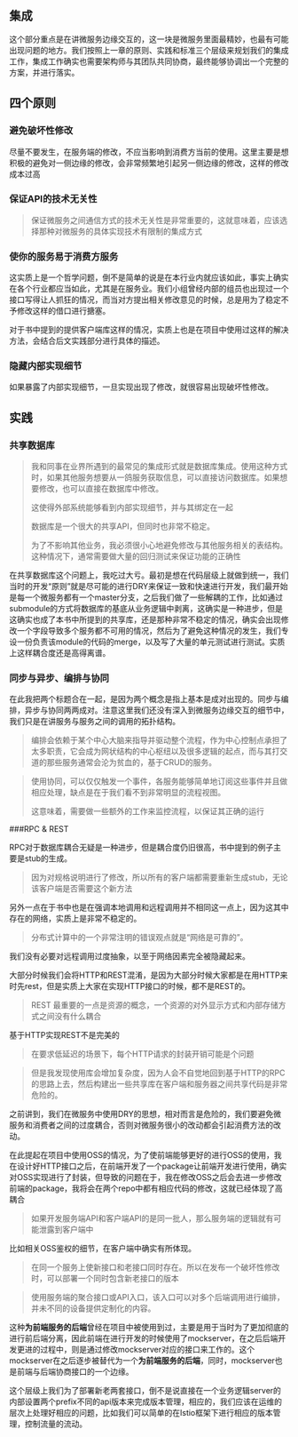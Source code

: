 ## 集成

这个部分重点是在讲微服务边缘交互的，这一块是微服务里面最精妙，也最有可能出现问题的地方。我们按照上一章的原则、实践和标准三个层级来规划我们的集成工作，集成工作确实也需要架构师与其团队共同协商，最终能够协调出一个完整的方案，并进行落实。

## 四个原则

### 避免破坏性修改

尽量不要发生，在服务端的修改，不应当影响到消费方当前的使用。这里主要是想积极的避免对一侧边缘的修改，会非常频繁地引起另一侧边缘的修改，这样的修改成本过高

### 保证API的技术无关性

> 保证微服务之间通信方式的技术无关性是非常重要的，这就意味着，应该选择那种对微服务的具体实现技术有限制的集成方式

### 使你的服务易于消费方服务

这实质上是一个哲学问题，倒不是简单的说是在本行业内就应该如此，事实上确实在各个行业都应当如此，尤其是在服务业。我们小组曾经内部的组员也出现过一个接口写得让人抓狂的情况，而当对方提出相关修改意见的时候，总是用为了稳定不予修改这样的借口进行搪塞。

对于书中提到的提供客户端库这样的情况，实质上也是在项目中使用过这样的解决方法，会结合后文实践部分进行具体的描述。

### 隐藏内部实现细节

如果暴露了内部实现细节，一旦实现出现了修改，就很容易出现破坏性修改。

## 实践

### 共享数据库
> 我和同事在业界所遇到的最常见的集成形式就是数据库集成。使用这种方式时，如果其他服务想要从一鸽服务获取信息，可以直接访问数据库。如果想要修改，也可以直接在数据库中修改。
>
> 这使得外部系统能够看到内部实现细节，并与其绑定在一起
>
> 数据库是一个很大的共享API，但同时也非常不稳定。
>
> 为了不影响其他业务，我必须很小心地避免修改与其他服务相关的表结构。这种情况下，通常需要做大量的回归测试来保证功能的正确性

在共享数据库这个问题上，我吃过大亏。最初是想在代码层级上就做到统一，我们当时的开发“原则”就是尽可能的进行DRY来保证一致和快速进行开发，我们最开始是每一个微服务都有一个master分支，之后我们做了一些解耦的工作，比如通过submodule的方式将数据库的基底从业务逻辑中剥离，这确实是一种进步，但是这确实也成了本书中所提到的共享库，还是那种非常不稳定的情况，确实会出现修改一个字段导致多个服务都不可用的情况，然后为了避免这种情况的发生，我们专设一份负责该module的代码的merge，以及写了大量的单元测试进行测试。实质上这样耦合度还是高得离谱。

### 同步与异步、编排与协同

在此我把两个标题合在一起，是因为两个概念是指上基本是成对出现的。同步与编排，异步与协同两两成对。注意这里我们还没有深入到微服务边缘交互的细节中，我们只是在讲服务与服务之间的调用的拓扑结构。

> 编排会依赖于某个中心大脑来指导并驱动整个流程，作为中心控制点承担了太多职责，它会成为网状结构的中心枢纽以及很多逻辑的起点，而与其打交道的那些服务通常会沦为贫血的，基于CRUD的服务。

>使用协同，可以仅仅触发一个事件，各服务能够简单地订阅这些事件并且做相应处理，缺点是在于我们看不到非常明显的流程视图。
>
>这意味着，需要做一些额外的工作来监控流程，以保证其正确的运行

###RPC & REST

RPC对于数据库耦合无疑是一种进步，但是耦合度仍旧很高，书中提到的例子主要是stub的生成。

> 因为对规格说明进行了修改，所以所有的客户端都需要重新生成stub，无论该客户端是否需要这个新方法

另外一点在于书中也是在强调本地调用和远程调用并不相同这一点上，因为这其中存在的网络，实质上是非常不稳定的。

> 分布式计算中的一个非常注明的错误观点就是“网络是可靠的”。

我们没有必要对远程调用过度抽象，以至于网络因素完全被隐藏起来。

大部分时候我们会将HTTP和REST混淆，是因为大部分时候大家都是在用HTTP来时先rest，但是实质上大家在实现HTTP接口的时候，都不是REST的。

> REST 最重要的一点是资源的概念，一个资源的对外显示方式和内部存储方式之间没有什么耦合

基于HTTP实现REST不是完美的

> 在要求低延迟的场景下，每个HTTP请求的封装开销可能是个问题

>但是我发现使用库会增加复杂度，因为人会不自觉地回到基于HTTP的RPC的思路上去，然后构建出一些共享库在客户端和服务器之间共享代码是非常危险的。

之前讲到，我们在微服务中使用DRY的思想，相对而言是危险的，我们要避免微服务和消费者之间的过度耦合，否则对微服务很小的改动都会引起消费方法的改动。

在此提起在项目中使用OSS的情况，为了使前端能够更好的进行OSS的使用，我在设计好HTTP接口之后，在前端开发了一个package让前端开发进行使用，确实对OSS实现进行了封装，但导致的问题在于，我在修改OSS之后会去进一步修改前端的package，我将会在两个repo中都有相应代码的修改，这就已经体现了高耦合

> 如果开发服务端API和客户端API的是同一批人，那么服务端的逻辑就有可能泄露到客户端中

比如相关OSS鉴权的细节，在客户端中确实有所体现。

> 在同一个服务上使新接口和老接口同时存在。所以在发布一个破坏性修改时，可以部署一个同时包含新老接口的版本

> 使用服务端的聚合接口或API入口，该入口可以对多个后端调用进行编排，并未不同的设备提供定制化的内容。

这种**为前端服务的后端**曾经在项目中被使用到过，主要是用于当时为了更加彻底的进行前后端分离，因此前端在进行开发的时候使用了mockserver，在之后后端开发更进的过程中，则是通过修改mockserver对应的接口来工作的。这个mockserver在之后逐步被替代为一个**为前端服务的后端**，同时，mockserver也是前端与后端协商接口的一个边缘。

这个层级上我们为了部署新老两套接口，倒不是说直接在一个业务逻辑server的内部设置两个prefix不同的api版本来完成版本管理，相应的，我们应该在运维的层次上处理好相应的问题，比如我们可以简单的在Istio框架下进行相应的版本管理，控制流量的流动。